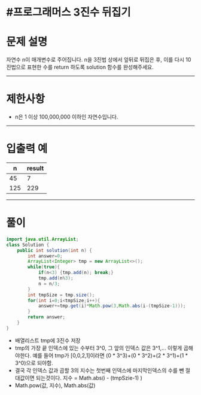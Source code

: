 # #프로그래머스 3진수 뒤집기

# 문제 설명

자연수 n이 매개변수로 주어집니다. n을 3진법 상에서 앞뒤로 뒤집은 후, 이를 다시 10진법으로 표현한 수를 return 하도록 solution 함수를 완성해주세요.

----------------------------------------------

# 제한사항

- n은 1 이상 100,000,000 이하인 자연수입니다.

-------------------------------------

# 입출력 예

| n    | result |
| ---- | ------ |
| 45   | 7      |
| 125  | 229    |

-----------------------------------

# 풀이

```java
import java.util.ArrayList;
class Solution {
    public int solution(int n) {
        int answer=0;
        ArrayList<Integer> tmp = new ArrayList<>();
        while(true){
            if(n<3) {tmp.add(n); break;}
            tmp.add(n%3);
            n = n/3;
        }
        int tmpSize = tmp.size();
        for(int i=0;i<tmpSize;i++){
            answer+=tmp.get(i)*Math.pow(3,Math.abs(i-(tmpSize-1)));
        }
        return answer;
    }
}
```

- 배열리스트 tmp에 3진수 저장
- tmp의 가장 끝 인덱스에 있는 수부터 3^0, 그 앞의 인덱스 값은 3^1,... 이렇게 곱해야한다.
  예를 들어 tmp가 [0,0,2,1]이라면 (0 * 3^3)+(0 * 3^2)+(2 * 3^1)+(1 * 3^0)으로 되야함.
- 결국 각 인덱스 값과 곱할 3의 지수는 첫번째 인덱스에 마지막인덱스의 수를 뺀 절대값이면 되는것이다.
  지수 = Math.abs(i - (tmpSzie-1) )
- Math.pow(값, 지수), Math.abs(값)